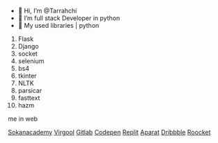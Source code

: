 - 👋 Hi, I’m @Tarrahchi
- 👀 I’m full stack Developer in python
- 📕 My used libraries | python

1. Flask
2. Django
3. socket
4. selenium
5. bs4
6. tkinter
7. NLTK
8. parsicar
9. fasttext
10. hazm


me in web

[Sokanacademy](https://sokanacademy.com/profile/tarrahchi)
[Virgool](https://virgool.io/@tarrahchi)
[Gitlab](https://gitlab.com/tarrahchi)
[Codepen](https://codepen.io/Tarrah-Chi)
[Replit](https://replit.com/@TarrahChi)
[Aparat](https://www.aparat.com/Tarrahchi)
[Dribbble](https://dribbble.com/Tarrahchi)
[Roocket](https://roocket.ir/@tarrahchi)

